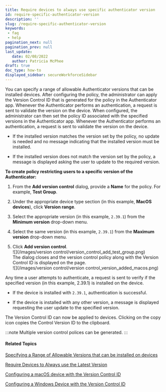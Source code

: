 ```yaml
---
title: Require devices to always use specific authenticator version
id: require-specific-authenticator-version
description: ''
slug: /require-specific-authenticator-version
keywords: 
 - faq
 - help
pagination_next: null
pagination_prev: null
last_update: 
   date: 02/08/2022
   author: Patricia McPhee
draft: true
doc_type: how-to
displayed_sidebar: secureWorkforceSidebar
---  
```




You can specify a range of allowable Authenticator versions that can be installed devices. After configuring the policy, the administrator can apply the Version Control ID that is generated for the policy in the Authenticator app. Whenever the Authenticator performs an authentication, a request is sent to validate the version on the device. When configured, the administrator can then set the policy ID associated with the specified versions in the Authenticator app. Whenever the Authenticator performs an authentication, a request is sent to validate the version on the device.

*   If the installed version matches the version set by the policy, no update is needed and no message indicating that the installed version must be installed.
    
*   If the installed version does not match the version set by the policy, a message is displayed asking the user to update to the required version.
    

**To create policy restricting users to a specific version of the Authenticator:**

1.  From the **Add version control** dialog, provide a **Name** for the policy. For example, **Test Group**.
    
2.  Under the appropriate device type section (in this example, **MacOS devices**), click **Version range**.
    
3.  Select the appropriate version (in this example, `2.39.1`) from the **Minimum version** drop-down menu.
    
4.  Select the same version (in this example, `2.39.1`) from the **Maximum version** drop-down menu.
    
5.  Click **Add version control**.  
    ![](/images/version control/version_control_add_test_group.png)  
    The dialog closes and the version control policy along with the Version Control ID is displayed on the page.  
    ![](/images/version control/version control_version_added_macos.png)
    

Any time a user attempts to authenticate, a request is sent to verify if the specified version (in this example, 2.39.1) is installed on the device.

*   If the device is installed with `2.39.1`, authentication is successful.
    
*   If the device is installed with any other version, a message is displayed requesting the user update to the specified version.
  


The Version Control ID can now be applied to devices. Clicking on the copy icon copies the Control Version ID to the clipboard.

:::note
Multiple version control polices can be generated.
:::

#### Related Topics

[Specifying a Range of Allowable Versions that can be installed on devices](/docs/secure-work/workforce-settings/version-control/specifying-a-range-of-allowable-versions-that-can-be-installed-on-devices)

[Require Devices to Always use the Latest Version](/docs/secure-work/workforce-settings/version-control/require-devices-to-always-use-the-latest-authenticator-version)

[Configuring a macOS device with the Version Control ID](/docs/secure-work/workforce-settings/version-control/configuring-a-macos-device-with-the-version-control-id)

[Configuring a Windows Device with the Version Control ID](/docs/secure-work/workforce-settings/version-control/configuring-a-windows-device-with-the-version-control-id)